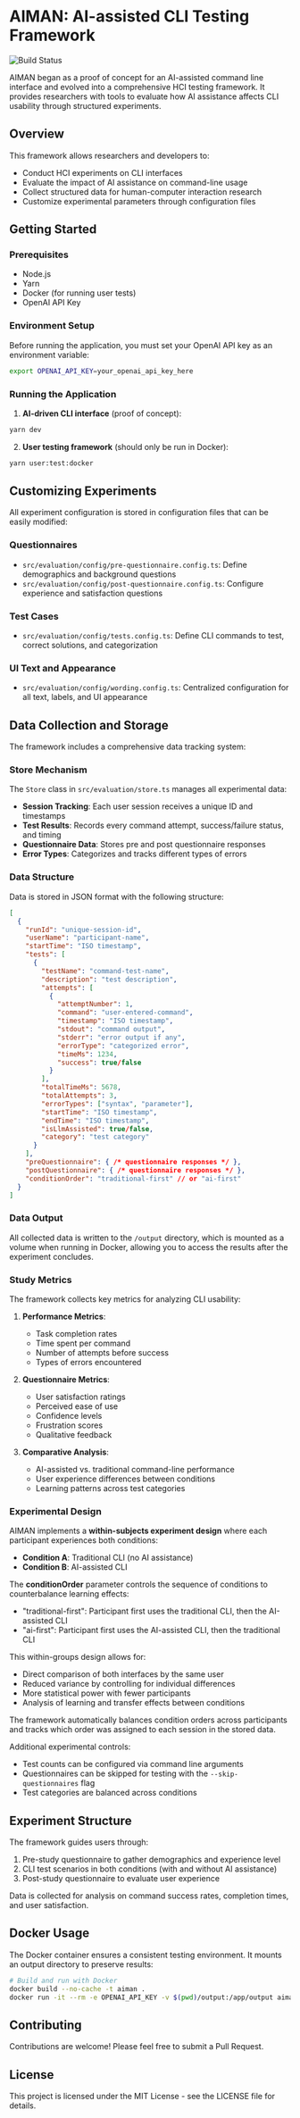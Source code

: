# AIMAN: AI-assisted CLI Testing Framework

![Build Status](https://img.shields.io/github/actions/workflow/status/gthanasis/aiman/main.yml?branch=main)

AIMAN began as a proof of concept for an AI-assisted command line interface and evolved into a comprehensive HCI testing framework. It provides researchers with tools to evaluate how AI assistance affects CLI usability through structured experiments.

## Overview

This framework allows researchers and developers to:
- Conduct HCI experiments on CLI interfaces
- Evaluate the impact of AI assistance on command-line usage
- Collect structured data for human-computer interaction research
- Customize experimental parameters through configuration files

## Getting Started

### Prerequisites

- Node.js
- Yarn
- Docker (for running user tests)
- OpenAI API Key

### Environment Setup

Before running the application, you must set your OpenAI API key as an environment variable:

```bash
export OPENAI_API_KEY=your_openai_api_key_here
```

### Running the Application

1. **AI-driven CLI interface** (proof of concept):
```bash
yarn dev
```

2. **User testing framework** (should only be run in Docker):
```bash
yarn user:test:docker
```

## Customizing Experiments

All experiment configuration is stored in configuration files that can be easily modified:

### Questionnaires

- `src/evaluation/config/pre-questionnaire.config.ts`: Define demographics and background questions
- `src/evaluation/config/post-questionnaire.config.ts`: Configure experience and satisfaction questions

### Test Cases

- `src/evaluation/config/tests.config.ts`: Define CLI commands to test, correct solutions, and categorization

### UI Text and Appearance

- `src/evaluation/config/wording.config.ts`: Centralized configuration for all text, labels, and UI appearance

## Data Collection and Storage

The framework includes a comprehensive data tracking system:

### Store Mechanism

The `Store` class in `src/evaluation/store.ts` manages all experimental data:

- **Session Tracking**: Each user session receives a unique ID and timestamps
- **Test Results**: Records every command attempt, success/failure status, and timing
- **Questionnaire Data**: Stores pre and post questionnaire responses
- **Error Types**: Categorizes and tracks different types of errors

### Data Structure

Data is stored in JSON format with the following structure:

```json
[
  {
    "runId": "unique-session-id",
    "userName": "participant-name",
    "startTime": "ISO timestamp",
    "tests": [
      {
        "testName": "command-test-name",
        "description": "test description",
        "attempts": [
          {
            "attemptNumber": 1,
            "command": "user-entered-command",
            "timestamp": "ISO timestamp",
            "stdout": "command output",
            "stderr": "error output if any",
            "errorType": "categorized error",
            "timeMs": 1234,
            "success": true/false
          }
        ],
        "totalTimeMs": 5678,
        "totalAttempts": 3,
        "errorTypes": ["syntax", "parameter"],
        "startTime": "ISO timestamp",
        "endTime": "ISO timestamp",
        "isLlmAssisted": true/false,
        "category": "test category"
      }
    ],
    "preQuestionnaire": { /* questionnaire responses */ },
    "postQuestionnaire": { /* questionnaire responses */ },
    "conditionOrder": "traditional-first" // or "ai-first"
  }
]
```

### Data Output

All collected data is written to the `/output` directory, which is mounted as a volume when running in Docker, allowing you to access the results after the experiment concludes.

### Study Metrics

The framework collects key metrics for analyzing CLI usability:

1. **Performance Metrics**:
   - Task completion rates
   - Time spent per command
   - Number of attempts before success
   - Types of errors encountered

2. **Questionnaire Metrics**:
   - User satisfaction ratings
   - Perceived ease of use
   - Confidence levels
   - Frustration scores
   - Qualitative feedback

3. **Comparative Analysis**:
   - AI-assisted vs. traditional command-line performance
   - User experience differences between conditions
   - Learning patterns across test categories

### Experimental Design

AIMAN implements a **within-subjects experiment design** where each participant experiences both conditions:
- **Condition A**: Traditional CLI (no AI assistance)
- **Condition B**: AI-assisted CLI

The **conditionOrder** parameter controls the sequence of conditions to counterbalance learning effects:
- "traditional-first": Participant first uses the traditional CLI, then the AI-assisted CLI
- "ai-first": Participant first uses the AI-assisted CLI, then the traditional CLI

This within-groups design allows for:
- Direct comparison of both interfaces by the same user
- Reduced variance by controlling for individual differences
- More statistical power with fewer participants
- Analysis of learning and transfer effects between conditions

The framework automatically balances condition orders across participants and tracks which order was assigned to each session in the stored data.

Additional experimental controls:
- Test counts can be configured via command line arguments
- Questionnaires can be skipped for testing with the `--skip-questionnaires` flag
- Test categories are balanced across conditions

## Experiment Structure

The framework guides users through:
1. Pre-study questionnaire to gather demographics and experience level
2. CLI test scenarios in both conditions (with and without AI assistance)
3. Post-study questionnaire to evaluate user experience

Data is collected for analysis on command success rates, completion times, and user satisfaction.

## Docker Usage

The Docker container ensures a consistent testing environment. It mounts an output directory to preserve results:

```bash
# Build and run with Docker
docker build --no-cache -t aiman .
docker run -it --rm -e OPENAI_API_KEY -v $(pwd)/output:/app/output aiman /bin/sh
```

## Contributing

Contributions are welcome! Please feel free to submit a Pull Request.

## License

This project is licensed under the MIT License - see the LICENSE file for details.
